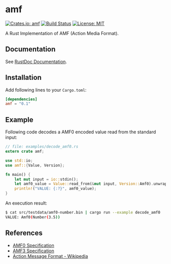 amf
===

[![Crates.io: amf](http://meritbadge.herokuapp.com/amf)](https://crates.io/crates/amf)
[![Build Status](https://travis-ci.org/sile/amf.svg?branch=master)](https://travis-ci.org/sile/amf)
[![License: MIT](https://img.shields.io/badge/license-MIT-blue.svg)](LICENSE)

A Rust Implementation of AMF (Action Media Format).


Documentation
-------------

See [RustDoc Documentation](http://sile.github.io/rustdocs/amf/amf/).

Installation
------------

Add following lines to your `Cargo.toml`:

```toml
[dependencies]
amf = "0.1"
```

Example
-------

Following code decodes a AMF0 encoded value read from the standard input:

```rust
// file: examples/decode_amf0.rs
extern crate amf;

use std::io;
use amf::{Value, Version};

fn main() {
    let mut input = io::stdin();
    let amf0_value = Value::read_from(&mut input, Version::Amf0).unwrap();
    println!("VALUE: {:?}", amf0_value);
}
```

An execution result:

```bash
$ cat src/testdata/amf0-number.bin | cargo run --example decode_amf0
VALUE: Amf0(Number(3.5))
```

References
----------

- [AMF0 Specification](http://download.macromedia.com/pub/labs/amf/amf0_spec_121207.pdf)
- [AMF3 Specification](http://download.macromedia.com/pub/labs/amf/amf3_spec_121207.pdf)
- [Action Message Format - Wikipedia](https://en.wikipedia.org/wiki/Action_Message_Format)
